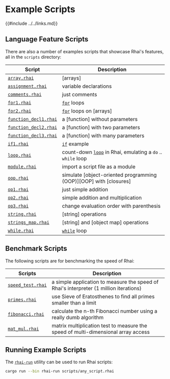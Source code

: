 Example Scripts
==============

{{#include ../../links.md}}

Language Feature Scripts
-----------------------

There are also a number of examples scripts that showcase Rhai's features, all in the `scripts` directory:

| Script                                                            | Description                                                                                 |
| ----------------------------------------------------------------- | ------------------------------------------------------------------------------------------- |
| [`array.rhai`]({{repoHome}}/scripts/array.rhai)                   | [arrays]                                                                                    |
| [`assignment.rhai`]({{repoHome}}/scripts/assignment.rhai)         | variable declarations                                                                       |
| [`comments.rhai`]({{repoHome}}/scripts/comments.rhai)             | just comments                                                                               |
| [`for1.rhai`]({{repoHome}}/scripts/for1.rhai)                     | [`for`]({{rootUrl}}/language/for.md) loops                                                  |
| [`for2.rhai`]({{repoHome}}/scripts/for2.rhai)                     | [`for`]({{rootUrl}}/language/for.md) loops on [arrays]                                      |
| [`function_decl1.rhai`]({{repoHome}}/scripts/function_decl1.rhai) | a [function] without parameters                                                             |
| [`function_decl2.rhai`]({{repoHome}}/scripts/function_decl2.rhai) | a [function] with two parameters                                                            |
| [`function_decl3.rhai`]({{repoHome}}/scripts/function_decl3.rhai) | a [function] with many parameters                                                           |
| [`if1.rhai`]({{repoHome}}/scripts/if1.rhai)                       | [`if`]({{rootUrl}}/language/if.md) example                                                  |
| [`loop.rhai`]({{repoHome}}/scripts/loop.rhai)                     | count-down [`loop`]({{rootUrl}}/language/loop.md) in Rhai, emulating a `do` .. `while` loop |
| [`module.rhai`]({{repoHome}}/scripts/module.rhai)                 | import a script file as a module                                                            |
| [`oop.rhai`]({{repoHome}}/scripts/oop.rhai)                       | simulate [object-oriented programming (OOP)][OOP] with [closures]                           |
| [`op1.rhai`]({{repoHome}}/scripts/op1.rhai)                       | just simple addition                                                                        |
| [`op2.rhai`]({{repoHome}}/scripts/op2.rhai)                       | simple addition and multiplication                                                          |
| [`op3.rhai`]({{repoHome}}/scripts/op3.rhai)                       | change evaluation order with parenthesis                                                    |
| [`string.rhai`]({{repoHome}}/scripts/string.rhai)                 | [string] operations                                                                         |
| [`strings_map.rhai`]({{repoHome}}/scripts/strings_map.rhai)       | [string] and [object map] operations                                                        |
| [`while.rhai`]({{repoHome}}/scripts/while.rhai)                   | [`while`]({{rootUrl}}/language/while.md) loop                                               |


Benchmark Scripts
----------------

The following scripts are for benchmarking the speed of Rhai:

| Scripts                                                   | Description                                                                            |
| --------------------------------------------------------- | -------------------------------------------------------------------------------------- |
| [`speed_test.rhai`]({{repoHome}}/scripts/speed_test.rhai) | a simple application to measure the speed of Rhai's interpreter (1 million iterations) |
| [`primes.rhai`]({{repoHome}}/scripts/primes.rhai)         | use Sieve of Eratosthenes to find all primes smaller than a limit                      |
| [`fibonacci.rhai`]({{repoHome}}/scripts/fibonacci.rhai)   | calculate the n-th Fibonacci number using a really dumb algorithm                      |
| [`mat_mul.rhai`]({{repoHome}}/scripts/mat_mul.rhai)       | matrix multiplication test to measure the speed of multi-dimensional array access      |


Running Example Scripts
----------------------

The [`rhai-run`](../bin.md) utility can be used to run Rhai scripts:

```bash
cargo run --bin rhai-run scripts/any_script.rhai
```
